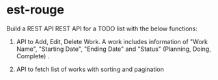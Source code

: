 # est-rouge
Build a REST API
REST API for a TODO list with the below functions:

1. API to Add, Edit, Delete Work. A work includes information of "Work Name", "Starting Date", "Ending Date" and "Status" (Planning, Doing, Complete) .

2. API to fetch list of works with sorting and pagination
